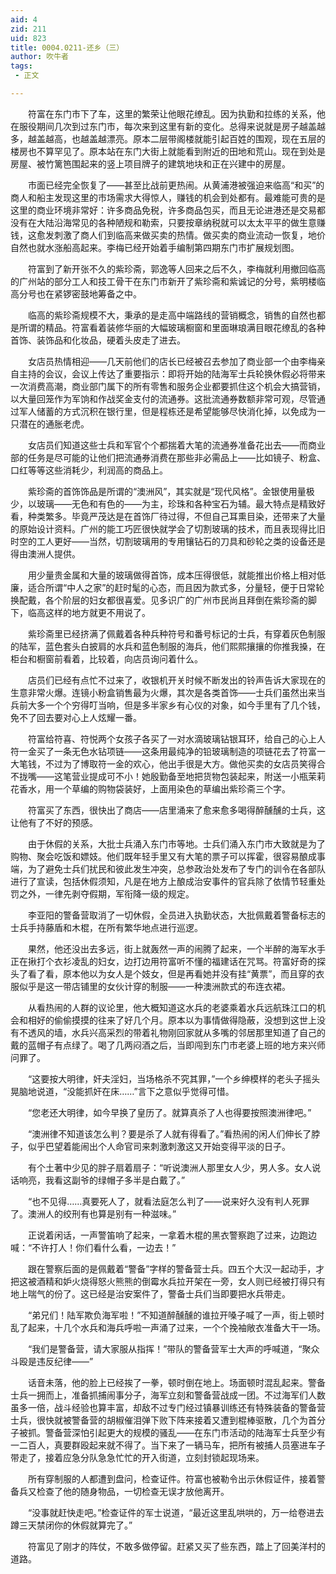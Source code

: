 ```yaml
---
aid: 4
zid: 211
uid: 823
title: 0004.0211-还乡（三）
author: 吹牛者
tags: 
 - 正文

---
```




　　符富在东门市下了车，这里的繁荣让他眼花缭乱。因为执勤和拉练的关系，他在服役期间几次到过东门市，每次来到这里有新的变化。总得来说就是房子越盖越多，越盖越高，也越盖越漂亮。原本二层带阁楼就能引起百姓的围观，现在五层的楼房也不算罕见了。原本站在东门大街上就能看到附近的田地和荒山。现在到处是房屋、被竹篱笆围起来的竖上项目牌子的建筑地块和正在兴建中的房屋。

　　市面已经完全恢复了——甚至比战前更热闹。从黄浦港被强迫来临高“和买”的商人和船主发现这里的市场需求大得惊人，赚钱的机会到处都有。最难能可贵的是这里的商业环境非常好：许多商品免税，许多商品包买，而且无论进港还是交易都没有在大陆沿海常见的各种陋规和勒索，只要按章纳税就可以太太平平的做生意赚钱，这愈发刺激了商人们到临高来做买卖的热情。做买卖的商业流动一恢复，地价自然也就水涨船高起来。李梅已经开始着手编制第四期东门市扩展规划图。

　　符富到了新开张不久的紫珍斋，郭逸等人回来之后不久，李梅就利用撤回临高的广州站的部分工人和技工骨干在东门市新开了紫珍斋和紫诚记的分号，紫明楼临高分号也在紧锣密鼓地筹备之中。

　　临高的紫珍斋规模不大，秉承的是走高中端路线的营销概念，销售的自然也都是所谓的精品。符富看着装修华丽的大幅玻璃橱窗和里面琳琅满目眼花缭乱的各种首饰、装饰品和化妆品，硬着头皮走了进去。

　　女店员热情相迎——几天前他们的店长已经被召去参加了商业部一个由李梅亲自主持的会议，会议上传达了重要指示：即将开始的陆海军士兵轮换休假必将带来一次消费高潮，商业部门属下的所有零售和服务企业都要抓住这个机会大搞营销，以大量回笼作为军饷和作战奖金支付的流通券。这批流通券数额非常可观，尽管通过军人储蓄的方式沉积在银行里，但是程栋还是希望能够尽快消化掉，以免成为一只潜在的通胀老虎。

　　女店员们知道这些士兵和军官个个都揣着大笔的流通券准备花出去——而商业部的任务是尽可能的让他们把流通券消费在那些非必需品上——比如镜子、粉盒、口红等等这些消耗少，利润高的商品上。

　　紫珍斋的首饰饰品是所谓的“澳洲风”，其实就是“现代风格”。金银使用量极少，以玻璃——无色和有色的——为主，珍珠和各种宝石为辅。最大特点是精致好看，种类繁多。毕竟严茂达是在首饰厂待过得，不但自己耳熏目染，还带来了大量的原始设计资料。广州的能工巧匠很快就学会了切割玻璃的技术，而且表现得比旧时空的工人更好——当然，切割玻璃用的专用镶钻石的刀具和砂轮之类的设备还是得由澳洲人提供。

　　用少量贵金属和大量的玻璃做得首饰，成本压得很低，就能推出价格上相对低廉，适合所谓“中人之家”的赶时髦的心态，而且因为款式多，分量轻，便于日常轮换配戴，各个阶层的妇女都很喜爱。见多识广的广州市民尚且拜倒在紫珍斋的脚下，临高这样的地方就更不用说了。

　　紫珍斋里已经挤满了佩戴着各种兵种符号和番号标记的士兵，有穿着灰色制服的陆军，蓝色套头白披肩的水兵和蓝色制服的海兵，他们熙熙攘攘的你推我搡，在柜台和橱窗前看着，比较着，向店员询问着什么。

　　店员们已经有点忙不过来了，收银机开关时候不断发出的铃声告诉大家现在的生意非常火爆。连镜小粉盒销售最为火爆，其次是各类首饰——士兵们虽然出来当兵前大多一个个穷得叮当响，但是多半家乡有心仪的对象，如今手里有了几个钱，免不了回去要对心上人炫耀一番。

　　符富给符喜、符悦两个女孩子各买了一对水滴玻璃钻银耳环，给自己的心上人符一金买了一条无色水钻项链——这条用最纯净的铅玻璃制造的项链花去了符富一大笔钱，不过为了博取符一金的欢心，他出手很是大方。做他买卖的女店员笑得合不拢嘴——这笔营业提成可不小！她殷勤备至地把货物包装起来，附送一小瓶茉莉花香水，用一个草编的购物袋装好，上面用染色的草编出紫珍斋三个字。

　　符富买了东西，很快出了商店——店里涌来了愈来愈多喝得醉醺醺的士兵，这让他有了不好的预感。

　　由于休假的关系，大批士兵涌入东门市等地。士兵们涌入东门市大致就是为了购物、聚会吃饭和嫖妓。他们既年轻手里又有大笔的票子可以挥霍，很容易酿成事端，为了避免士兵们扰民和彼此发生冲突，总参政治处发布了专门的训令在各部队进行了宣读，包括休假须知，凡是在地方上酿成治安事件的官兵除了依情节轻重处罚之外，一律先剥夺假期，军衔降一级的规定。

　　李亚阳的警备营取消了一切休假，全员进入执勤状态，大批佩戴着警备标志的士兵手持藤盾和木棍，在所有繁华地点进行巡逻。

　　果然，他还没出去多远，街上就轰然一声的闹腾了起来，一个半醉的海军水手正在揪打个衣衫凌乱的妇女，边打边用符富听不懂的福建话在咒骂。符富好奇的探头了看了看，原本他以为女人是个妓女，但是再看她并没有挂“黄票”，而且穿的衣服似乎是这一带店铺里的女伙计穿的制服——一种澳洲款式的布连衣裙。

　　从看热闹的人群的议论里，他大概知道这水兵的老婆乘着水兵远航珠江口的机会和相好的偷偷摸摸的往来了好几个月。原本以为事情做得隐蔽，没想到这世上没有不透风的墙，水兵兴高采烈的带着礼物刚回家就从多嘴的邻居那里知道了自己的戴的蓝帽子有点绿了。喝了几两闷酒之后，当即闯到东门市老婆上班的地方来兴师问罪了。

　　“这要按大明律，奸夫淫妇，当场格杀不究其罪，”一个乡绅模样的老头子摇头晃脑地说道，“没能抓奸在床……”言下之意似乎觉得可惜。

　　“您老还大明律，如今早换了皇历了。就算真杀了人也得要按照澳洲律吧。”

　　“澳洲律不知道该怎么判？要是杀了人就有得看了。”看热闹的闲人们伸长了脖子，似乎巴望着能闹出个人命官司来刺激刺激这又开始变得平淡的日子。

　　有个土著中少见的胖子扇着扇子：“听说澳洲人那里女人少，男人多。女人说话响亮，我看这副爷的绿帽子多半是白戴了。”

　　“也不见得……真要死人了，就看法庭怎么判了——说来好久没有判人死罪了。澳洲人的绞刑有也算是别有一种滋味。”

　　正说着闲话，一声警笛响了起来，一拿着木棍的黑衣警察跑了过来，边跑边喊：“不许打人！你们看什么看，一边去！”

　　跟在警察后面的是佩戴着“警备”字样的警备营士兵。四五个大汉一起动手，才把这被酒精和妒火烧得怒火熊熊的倒霉水兵拉开架在一旁，女人则已经被打得只有地上喘气的份了。这已经是治安案件了，警备士兵们当即要把水兵带走。

　　“弟兄们！陆军欺负海军啦！”不知道醉醺醺的谁拉开嗓子喊了一声，街上顿时乱了起来，十几个水兵和海兵呼啦一声涌了过来，一个个挽袖敞衣准备大干一场。

　　“我们是警备营，请大家服从指挥！”带队的警备营军士大声的呼喊道，“聚众斗殴是违反纪律——”

　　话音未落，他的脸上已经挨了一拳，顿时倒在地上。场面顿时混乱起来。警备士兵一拥而上，准备抓捕闹事分子，海军立刻和警备营战成一团。不过海军们人数虽多一倍，战斗经验也算丰富，却敌不过专门经过镇暴训练还有特殊装备的警备营士兵，很快就被警备营的胡椒催泪弹下败下阵来接着又遭到棍棒驱散，几个为首分子被抓。警备营深怕引起更大的规模的骚乱——在东门市活动的陆海军士兵至少有一二百人，真要群殴起来就不得了。当下来了一辆马车，把所有被捕人员塞进车子带走了，接着应急分队急急忙忙的开入街道，立刻封锁起现场来。

　　所有穿制服的人都遭到盘问，检查证件。符富也被勒令出示休假证件，接着警备兵又检查了他的随身物品，一切检查无误才放他离开。

　　“没事就赶快走吧。”检查证件的军士说道，“最近这里乱哄哄的，万一给卷进去蹲三天禁闭你的休假就算完了。”

　　符富见了刚才的阵仗，不敢多做停留。赶紧又买了些东西，踏上了回美洋村的道路。


